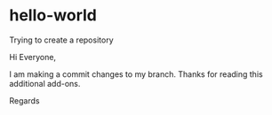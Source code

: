 # hello-world
Trying to create a repository

Hi Everyone,

I am making a commit changes to my branch.
Thanks for reading this additional add-ons.

Regards
